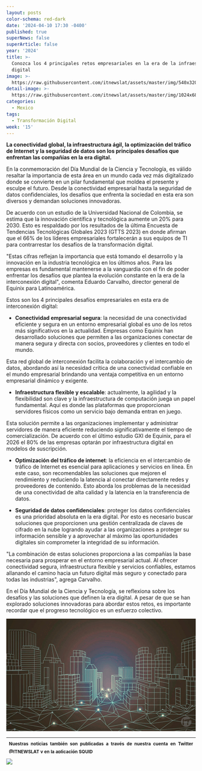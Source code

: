 ```yaml
---
layout: posts
color-schema: red-dark
date: '2024-04-10 17:30 -0400'
published: true
superNews: false
superArticle: false
year: '2024'
title: >-
  Conozca los 4 principales retos empresariales en la era de la infraestructura
  digital
image: >-
  https://raw.githubusercontent.com/itnewslat/assets/master/img/540x320/infraestructura-digital-p.jpg
detail-image: >-
  https://raw.githubusercontent.com/itnewslat/assets/master/img/1024x680/infraestructura-digital-g.jpg
categories:
  - Mexico
tags:
  - Transformación Digital
week: '15'
---
```

**La conectividad global, la infraestructura ágil, la optimización del tráfico de Internet y la seguridad de datos son los principales desafíos que enfrentan las compañías en la era digital.**

En la conmemoración del Día Mundial de la Ciencia y Tecnología, es válido resaltar la importancia de esta área en un mundo cada vez más digitalizado donde se convierte en un pilar fundamental que moldea el presente y esculpe el futuro. Desde la conectividad empresarial hasta la seguridad de datos confidenciales, los desafíos que enfrenta la sociedad en esta era son diversos y demandan soluciones innovadoras.

De acuerdo con un estudio de la Universidad Nacional de Colombia, se estima que la innovación científica y tecnológica aumente un 20% para 2030. Esto es respaldado por los resultados de la última Encuesta de Tendencias Tecnológicas Globales 2023 (GTTS 2023) en donde afirman que el 66% de los líderes empresariales fortalecerán a sus equipos de TI para contrarrestar los desafíos de la transformación digital.

"Estas cifras reflejan la importancia que está tomando el desarrollo y la innovación en la industria tecnológica en los últimos años. Para las empresas es fundamental mantenerse a la vanguardia con el fin de poder enfrentar los desafíos que plantea la evolución constante en la era de la interconexión digital", comenta Eduardo Carvalho, director general de Equinix para Latinoamérica.

Estos son los 4 principales desafíos empresariales en esta era de interconexión digital:

- **Conectividad empresarial segura**: la necesidad de una conectividad eficiente y segura en un entorno empresarial global es uno de los retos más significativos en la actualidad. Empresas como Equinix han desarrollado soluciones que permiten a las organizaciones conectar de manera segura y directa con socios, proveedores y clientes en todo el mundo.

Esta red global de interconexión facilita la colaboración y el intercambio de datos, abordando así la necesidad crítica de una conectividad confiable en el mundo empresarial brindando una ventaja competitiva en un entorno empresarial dinámico y exigente.

- **Infraestructura flexible y escalable**: actualmente, la agilidad y la flexibilidad son clave y la infraestructura de computación juega un papel fundamental. Aquí es donde las plataformas que proporcionan servidores físicos como un servicio bajo demanda entran en juego.

Esta solución permite a las organizaciones implementar y administrar servidores de manera eficiente reduciendo significativamente el tiempo de comercialización. De acuerdo con el último estudio GXI de Equinix, para el 2026 el 80% de las empresas optarán por infraestructura digital en modelos de suscripción.

- **Optimización del tráfico de internet**: la eficiencia en el intercambio de tráfico de Internet es esencial para aplicaciones y servicios en línea. En este caso, son recomendables las soluciones que mejoren el rendimiento y reduciendo la latencia al conectar directamente redes y proveedores de contenido. Esto aborda los problemas de la necesidad de una conectividad de alta calidad y la latencia en la transferencia de datos.

- **Seguridad de datos confidenciales**: proteger los datos confidenciales es una prioridad absoluta en la era digital. Por esto es necesario buscar soluciones que proporcionen una gestión centralizada de claves de cifrado en la nube logrando ayudar a las organizaciones a proteger su información sensible y a aprovechar al máximo las oportunidades digitales sin comprometer la integridad de su información.

"La combinación de estas soluciones proporciona a las compañías la base necesaria para prosperar en el entorno empresarial actual. Al ofrecer conectividad segura, infraestructura flexible y servicios confiables, estamos allanando el camino hacia un futuro digital más seguro y conectado para todas las industrias", agrega Carvalho.

En el Día Mundial de la Ciencia y Tecnología, se reflexiona sobre los desafíos y las soluciones que definen la era digital. A pesar de que se han explorado soluciones innovadoras para abordar estos retos, es importante recordar que el progreso tecnológico es un esfuerzo colectivo.

![](https://raw.githubusercontent.com/itnewslat/assets/master/img/540x320/infraestructura-digital-p.jpg)

<table style="height: 42px;" width="569">
<tbody>
<tr>
<td style="text-align: justify;"><sub><strong>Nuestras noticias también son publicadas a través de nuestra cuenta en Twitter <a href="https://twitter.com/itnewslat?lang=es">@ITNEWSLAT</a> y en la aplicación <a href="https://squidapp.co/en/">SQUID</a></strong></sub></td>
</tr>
</tbody>
</table>

<img src="https://tracker.metricool.com/c3po.jpg?hash=56f88a41e39ab42c063cc51676587a04"/>
